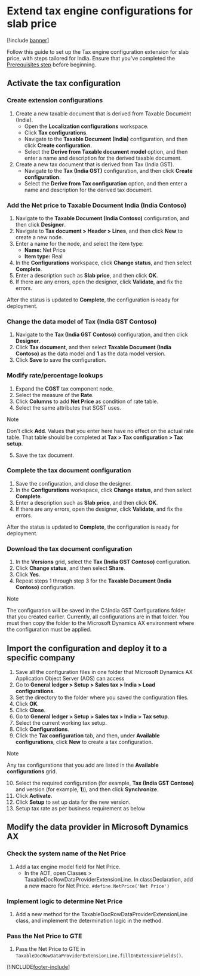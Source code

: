 # Extend tax engine configurations for slab price
[!include [banner](../includes/banner.md)]

Follow this guide to set up the Tax engine configuration extension for slab price, with steps tailored for India. Ensure that you've completed the [Prerequisites step](extend-tax-engine-configurations.md#prerequisites) before beginning.

## Activate the tax configuration
### Create extension configurations
1. Create a new taxable document that is derived from Taxable Document (India).
   - Open the **Localization configurations** workspace.
   - Click **Tax configurations**.
   - Navigate to the **Taxable Document (India)** configuration, and then click **Create configuration**.
   - Select the **Derive from Taxable document model** option, and then enter a name and description for the derived 
taxable document.
2. Create a new tax document that is derived from Tax (India GST).
   - Navigate to the **Tax (India GST)** configuration, and then click **Create configuration**.
   - Select the **Derive from Tax configuration** option, and then enter a name and description for the derived tax 
document.

### Add the Net price to Taxable Document India (India Contoso)
1. Navigate to the **Taxable Document (India Contoso)** configuration, and then click **Designer**.
2. Navigate to **Tax document > Header > Lines**, and then click **New** to create a new node.
3. Enter a name for the node, and select the item type:
   - **Name:** Net Price
   - **Item type:** Real
4. In the **Configurations** workspace, click **Change status**, and then select **Complete**.
5. Enter a description such as **Slab price**, and then click **OK**.
6. If there are any errors, open the designer, click **Validate**, and fix the errors.

After the status is updated to **Complete**, the configuration is ready for deployment.

### Change the data model of Tax (India GST Contoso)
1. Navigate to the **Tax (India GST Contoso)** configuration, and then click **Designer**.
2. Click **Tax document**, and then select **Taxable Document (India Contoso)** as the data model and **1** as the data 
model version.
3. Click **Save** to save the configuration.

### Modify rate/percentage lookups
1. Expand the **CGST** tax component node.
2. Select the measure of the **Rate**.
3. Click **Columns** to add **Net Price** as condition of rate table.
4. Select the same attributes that SGST uses.

> [!NOTE]
> Don't click **Add**. Values that you enter here have no effect on the actual rate table. That table should be 
completed at **Tax > Tax configuration > Tax setup**.

5. Save the tax document.

### Complete the tax document configuration
1. Save the configuration, and close the designer.
2. In the **Configurations** workspace, click **Change status**, and then select **Complete**.
3. Enter a description such as **Slab price**, and then click **OK**.
4.  If there are any errors, open the designer, click **Validate**, and fix the errors.

After the status is updated to **Complete**, the configuration is ready for deployment.

### Download the tax document configuration
1. In the **Versions** grid, select the **Tax (India GST Contoso)** configuration.
2. Click **Change status**, and then select **Share**.
3. Click **Yes**.
4. Repeat steps 1 through step 3 for the **Taxable Document (India Contoso)** configuration.

> [!NOTE]
> The configuration will be saved in the C:\India GST Configurations folder that you created earlier. Currently, 
all configurations are in that folder. You must then copy the folder to the Microsoft Dynamics AX environment 
where the configuration must be applied.

## Import the configuration and deploy it to a specific company
1. Save all the configuration files in one folder that Microsoft Dynamics AX Application Object Server (AOS) can access
2. Go to **General ledger > Setup > Sales tax > India > Load configurations**.
3. Set the directory to the folder where you saved the configuration files.
4. Click **OK**.
5. Click **Close**.
6. Go to **General ledger > Setup > Sales tax > India > Tax setup**.
7. Select the current working tax setup.
8. Click **Configurations**.
9. Click the **Tax configuration** tab, and then, under **Available configurations**, click **New** to create a tax 
configuration.

> [!NOTE]
> Any tax configurations that you add are listed in the **Available configurations** grid.

10. Select the required configuration (for example, **Tax (India GST Contoso)** and version (for example, **1**)), and then click **Synchronize**.
11. Click **Activate**.
12. Click **Setup** to set up data for the new version.
13. Setup tax rate as per business requirement as below


## Modify the data provider in Microsoft Dynamics AX
### Check the system name of the Net Price
1. Add a tax engine model field for Net Price.
   - In the AOT, open Classes > TaxableDocRowDataProviderExtensionLine. In classDeclaration, add a new macro for Net Price. `#define.NetPrice('Net Price')`

### Implement logic to determine Net Price
1. Add a new method for the TaxableDocRowDataProviderExtensionLine class, and implement the determination logic in the method.

### Pass the Net Price to GTE
1. Pass the Net Price to GTE in `TaxableDocRowDataProviderExtensionLine.fillInExtensionFields()`.


[!INCLUDE[footer-include](../../includes/footer-banner.md)]